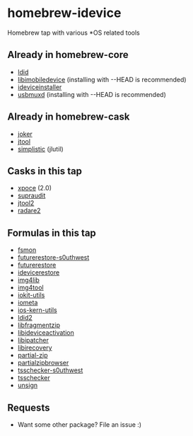 # homebrew-idevice
Homebrew tap with various \*OS related tools

## Already in homebrew-core
- [ldid]( https://cydia.saurik.com/info/ldid/ )
- [libimobiledevice]( https://www.libimobiledevice.org/ ) (installing with --HEAD is recommended)
- [ideviceinstaller]( https://www.libimobiledevice.org/ )
- [usbmuxd]( https://www.libimobiledevice.org/ ) (installing with --HEAD is recommended)

## Already in homebrew-cask
- [joker]( http://newosxbook.com/tools/joker.html )
- [jtool]( http://newosxbook.com/tools/jtool.html )
- [simplistic]( http://newosxbook.com/tools/simplistic.html ) (jlutil)

## Casks in this tap
- [xpoce]( http://www.newosxbook.com/tools/XPoCe2.html ) (2.0)
- [supraudit]( http://newosxbook.com/tools/supraudit.html )
- [jtool2]( http://newosxbook.com/forum/viewtopic.php?f=3&t=19577 )
- [radare2]( https://rada.re )

## Formulas in this tap
- [fsmon]( https://github.com/nowsecure/fsmon )
- [futurerestore-s0uthwest]( https://github.com/s0uthwest/futurerestore )
- [futurerestore]( https://github.com/tihmstar/futurerestore )
- [idevicerestore]( http://www.libimobiledevice.org/ )
- [img4lib]( https://github.com/xerub/img4lib )
- [img4tool]( https://github.com/tihmstar/img4tool )
- [iokit-utils]( https://github.com/Siguza/iokit-utils )
- [iometa]( https://github.com/Siguza/iometa )
- [ios-kern-utils]( https://github.com/Siguza/ios-kern-utils )
- [ldid2]( https://github.com/xerub/ldid )
- [libfragmentzip]( https://github.com/tihmstar/libfragmentzip )
- [libideviceactivation]( https://www.libimobiledevice.org/ )
- [libipatcher]( https://github.com/tihmstar/libipatcher )
- [libirecovery]( https://github.com/libimobiledevice/libirecovery )
- [partial-zip]( https://github.com/planetbeing/partial-zip )
- [partialzipbrowser]( https://github.com/tihmstar/partialZipBrowser )
- [tsschecker-s0uthwest]( https://github.com/s0uthwest/tsschecker )
- [tsschecker]( https://github.com/tihmstar/tsschecker )
- [unsign]( http://www.woodmann.com/collaborative/tools/index.php/Unsign )

## Requests
- Want some other package? File an issue :)

